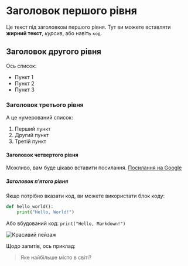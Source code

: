# Заголовок першого рівня

Це текст під заголовком першого рівня. Тут ви можете вставляти **жирний текст**, *курсив*, або навіть `код`.

## Заголовок другого рівня

Ось список:

- Пункт 1
- Пункт 2
- Пункт 3

### Заголовок третього рівня

А це нумерований список:

1. Перший пункт
2. Другий пункт
3. Третій пункт

#### Заголовок четвертого рівня

Можливо, вам буде цікаво вставити посилання. [Посилання на Google](https://www.google.com/)

##### Заголовок п'ятого рівня

Якщо потрібно вказати код, ви можете використати блок коду:

```python
def hello_world():
    print("Hello, World!")
```
Або вбудований код: `print("Hello, Markdown!")`

![Красивий пейзаж](https://www.google.com/url?sa=i&url=https%3A%2F%2Fwww.pexels.com%2Fuk-ua%2Fsearch%2F%25D1%2584%25D0%25BE%25D0%25BD%25D0%25BE%25D0%25B2%25D0%25B5%2520%25D0%25B7%25D0%25BE%25D0%25B1%25D1%2580%25D0%25B0%25D0%25B6%25D0%25B5%25D0%25BD%25D0%25BD%25D1%258F%2F&psig=AOvVaw00vomFd7OwQeiqfcmzs0Qi&ust=1697224001250000&source=images&cd=vfe&ved=0CBEQjRxqFwoTCMCpwqCa8YEDFQAAAAAdAAAAABAE)

Щодо запитів, ось приклад:

> Яке найбільше місто в світі?
